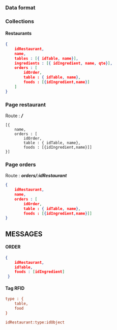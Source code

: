 ### Data format

### Collections

#### Restaurants

```json
{
    idRestaurant,
    name,
    tables : [{ idTable, name}],
    ingredients : [{ idIngredient, name, qte}],
	orders : [
        idOrder,
        table : { idTable, name},
        foods : [{idIngredient,name}]
    ]
}
```

### Page restaurant

Route : ***/***

```
[{
	name, 
	orders : [
	    idOrder,
        table : { idTable, name},
        foods : [{idIngredient,name}]]
}]
```

### Page orders

Route : ***orders/:idRestaurant***

``` json
{
    idRestaurant,
    name,
    orders : [
        idOrder,
        table : { idTable, name},
        foods : [{idIngredient,name}]]
}
```

## MESSAGES

#### ORDER

```json
{
    idRestaurant,
    idTable,
    foods : [idIngredient]
 }
```

#### Tag RFID 

```ini
type : {
    table,
    food
}
```

```ini
idRestaurant:type:idObject
```

### 